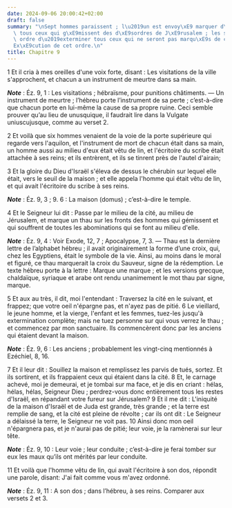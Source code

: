 ```yaml
---
date: 2024-09-06 20:00:42+02:00
draft: false
summary: "\nSept hommes paraissent ; l\u2019un est envoy\xE9 marquer d\u2019un signe\
  \ tous ceux qui g\xE9missent des d\xE9sordres de J\xE9rusalem ; les six autres ont\
  \ ordre d\u2019exterminer tous ceux qui ne seront pas marqu\xE9s de ce signe.\n\
  Ex\xE9cution de cet ordre.\n"
title: Chapitre 9
---
```





1 Et il cria à mes oreilles d'une voix forte, disant : Les visitations de la ville s'approchent, et chacun a un instrument de meurtre dans sa main.

***Note*** :  Éz. 9, 1 : Les visitations ; hébraïsme, pour punitions châtiments. ― Un instrument de meurtre ; l’hébreu porte l’instrument de sa perte ; c’est-à-dire que chacun porte en lui-même la cause de sa propre ruine. Ceci semble prouver qu’au lieu de unusquique, il faudrait lire dans la Vulgate uniuscujusque, comme au verset 2.

2 Et voilà que six hommes venaient de la voie de la porte supérieure qui regarde vers l'aquilon, et l'instrument de mort de chacun était dans sa main, un homme aussi au milieu d'eux était vêtu de lin, et l'écritoire du scribe était attachée à ses reins; et ils entrèrent, et ils se tinrent près de l'autel d'airain;


3 Et la gloire du Dieu d'Israël s'éleva de dessus le chérubin sur lequel elle était, vers le seuil de la maison ; et elle appela l'homme qui était vêtu de lin, et qui avait l'écritoire du scribe à ses reins.

***Note*** :  Éz. 9, 3 ; 9. 6 : La maison (domus) ; c’est-à-dire le temple.


4 Et le Seigneur lui dit : Passe par le milieu de la cité, au milieu de Jérusalem, et marque un thau sur les fronts des hommes qui gémissent et qui souffrent de toutes les abominations qui se font au milieu d'elle.

***Note*** :  Éz. 9, 4 : Voir Exode, 12, 7 ; Apocalypse, 7, 3. ― Thau est la dernière lettre de l’alphabet hébreu ; il avait originairement la forme d’une croix, qui, chez les Egyptiens, était le symbole de la vie. Ainsi, au moins dans le moral et figuré, ce thau marquerait la croix du Sauveur, signe de la rédemption. Le texte hébreu porte à la lettre : Marque une marque ; et les versions grecque, chaldaïque, syriaque et arabe ont rendu unanimement le mot thau par signe, marque.


5 Et aux au très, il dit, moi l'entendant : Traversez la cité en le suivant, et frappez; que votre oeil n'épargne pas, et n'ayez pas de pitié. 6 Le vieillard, le jeune homme, et la vierge, l'enfant et les femmes, tuez-les jusqu'à extermination complète; mais ne tuez personne sur qui vous verrez le thau ; et commencez par mon sanctuaire. Ils commencèrent donc par les anciens qui étaient devant la maison.

***Note*** :  Éz. 9, 6 : Les anciens ; probablement les vingt-cinq mentionnés à Ezéchiel, 8, 16.

7 Et il leur dit : Souillez la maison et remplissez les parvis de tués, sortez. Et ils sortirent, et ils frappaient ceux qui étaient dans la cité. 8 Et, le carnage achevé, moi je demeurai, et je tombai sur ma face, et je dis en criant : hélas, hélas, hélas, Seigneur Dieu ; perdrez-vous donc entièrement tous les restes d'Israël, en répandant votre fureur sur Jérusalem? 9 Et il me dit : L'iniquité de la maison d'Israël et de Juda est grande, très grande ; et la terre est remplie de sang, et la cité est pleine de révolte ; car ils ont dit : Le Seigneur a délaissé la terre, le Seigneur ne voit pas. 10 Ainsi donc mon oeil n'épargnera pas, et je n'aurai pas de pitié; leur voie, je la ramènerai sur leur tête.

***Note*** :  Éz. 9, 10 : Leur voie ; leur conduite ; c’est-à-dire je ferai tomber sur eux les maux qu’ils ont mérités par leur conduite.


11 Et voilà que l'homme vêtu de lin, qui avait l'écritoire à son dos, répondit une parole, disant: J'ai fait comme vous m'avez ordonné.

***Note*** :  Éz. 9, 11 : A son dos ; dans l’hébreu, à ses reins. Comparer aux versets 2 et 3.

